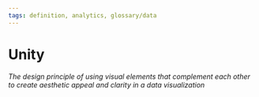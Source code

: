 ```yaml
---
tags: definition, analytics, glossary/data
---
```

#  Unity
*The design principle of using visual elements that complement each other to create aesthetic appeal and clarity in a data visualization*